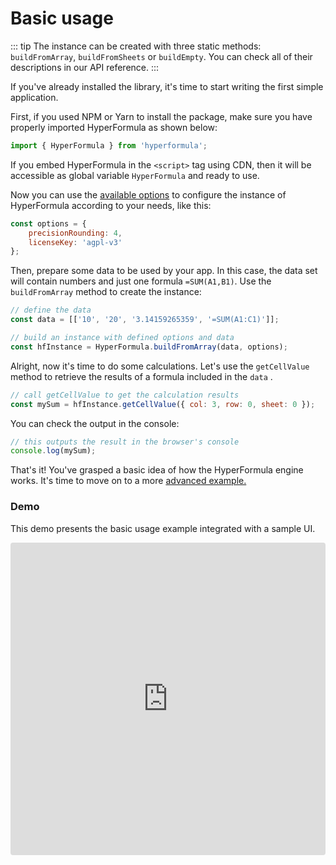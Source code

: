 # Basic usage

::: tip
The instance can be created with three static methods: `buildFromArray`, `buildFromSheets` or `buildEmpty`. You can check all of their descriptions in our API reference.
:::

If you've already installed the library, it's time to start writing the first simple application.

First, if you used NPM or Yarn to install the package, make sure you have properly imported HyperFormula as shown below:

```javascript
import { HyperFormula } from 'hyperformula';
```

If you embed HyperFormula in the `<script>` tag using CDN, then it will be accessible as global variable `HyperFormula` and ready to use.  
  
Now you can use the [available options](configuration-options.md) to configure the instance of HyperFormula according to your needs, like this:

```javascript
const options = {
    precisionRounding: 4,
    licenseKey: 'agpl-v3'
};
```

Then, prepare some data to be used by your app. In this case, the data set will contain numbers and just one formula `=SUM(A1,B1)`. Use the `buildFromArray` method to create the instance:

```javascript
// define the data
const data = [['10', '20', '3.14159265359', '=SUM(A1:C1)']];

// build an instance with defined options and data 
const hfInstance = HyperFormula.buildFromArray(data, options);
```

Alright, now it's time to do some calculations. Let's use the `getCellValue` method to retrieve the results of a formula included in the `data` .

```javascript
// call getCellValue to get the calculation results
const mySum = hfInstance.getCellValue({ col: 3, row: 0, sheet: 0 });
```

You can check the output in the console:

```javascript
// this outputs the result in the browser's console
console.log(mySum);
```

That's it! You've grasped a basic idea of how the HyperFormula engine works. It's time to move on to a more [advanced example.](advanced-usage.md)

### Demo

This demo presents the basic usage example integrated with a sample UI.

<iframe
   src="https://codesandbox.io/embed/github/handsontable/hyperformula-demos/tree/develop/basic-usage?autoresize=1&fontsize=14&hidenavigation=1&theme=dark&view=preview"
   style="width:100%; height:500px; border:0; border-radius: 4px; overflow:hidden;"
   title="handsontable/hyperformula-demos: basic-usage"
   allow="accelerometer; ambient-light-sensor; camera; encrypted-media; geolocation; gyroscope; hid; microphone; midi; payment; usb; vr; xr-spatial-tracking"
   sandbox="allow-forms allow-modals allow-popups allow-presentation allow-same-origin allow-scripts"
/>



